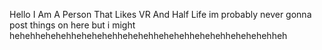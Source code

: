 Hello I Am A Person That Likes VR And Half Life
im probably never gonna post things on here but i might
hehehhehehehhehehehehhehehehhehehehhehehehhehehehehheh
